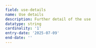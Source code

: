```yaml
---
field: use-details
name: Use details
description: Further detail of the use
datatype: string
cardinality: '1'
entry-date: '2025-07-09'
end-date: ''
---
```

